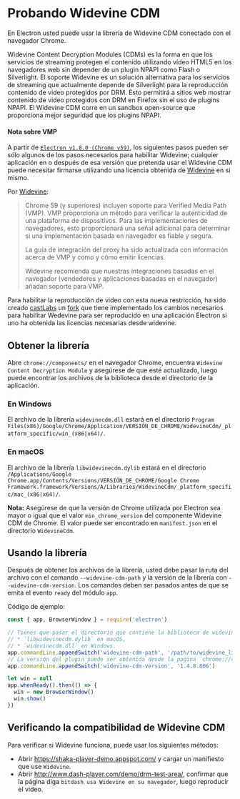 # Probando Widevine CDM

En Electron usted puede usar la librería de Widevine CDM conectado con el navegador Chrome.

Widevine Content Decryption Modules (CDMs) es la forma en que los servicios de streaming protegen el contenido utilizando vídeo HTML5 en los navegadores web sin depender de un plugin NPAPI como Flash o Silverlight. El soporte Widevine es un solución alternativa para los servicios de streaming que actualmente depende de Silverlight para la reproducción contenido de video protegidos por DRM. Esto permitirá a sitios web mostrar contenido de video protegidos con DRM en Firefox sin el uso de plugins NPAPI. El Widevine CDM corre en un sandbox open-source que proporciona mejor seguridad que los plugins NPAPI.

#### Nota sobre VMP

A partir de [`Electron v1.8.0 (Chrome v59)`](https://electronjs.org/releases#1.8.1), los siguientes pasos pueden ser sólo algunos de los pasos necesarios para habilitar Widevine; cualquier aplicación en o después de esa versión que pretenda usar el Widevine CDM puede necesitar firmarse utilizando una licencia obtenida de [Widevine](https://www.widevine.com/) en sí mismo.

Por [Widevine](https://www.widevine.com/):

> Chrome 59 (y superiores) incluyen soporte para Verified Media Path (VMP). VMP proporciona un método para verificar la autenticidad de una plataforma de dispositivos. Para las implementaciones de navegadores, esto proporcionará una señal adicional para determinar si una implementación basada en navegador es fiable y segura.
> 
> La guía de integración del proxy ha sido actualizada con información acerca de VMP y como y cómo emitir licencias.
> 
> Widevine recomienda que nuestras integraciones basadas en el navegador (vendedores y aplicaciones basadas en el navegador) añadan soporte para VMP.

Para habilitar la reproducción de video con esta nueva restricción, ha sido creado [castLabs](https://castlabs.com/open-source/downstream/) un [fork](https://github.com/castlabs/electron-releases) que tiene implementado los cambios necesarios para habilitar Wedevine para ser reproducido en una aplicación Electron si uno ha obtenida las licencias necesarias desde widevine.

## Obtener la librería

Abre `chrome://components/` en el navegador Chrome, encuentra `Widevine Content Decryption Module` y asegúrese de que esté actualizado, luego puede encontrar los archivos de la biblioteca desde el directorio de la aplicación.

### En Windows

El archivo de la librería `widevinecdm.dll` estará en el directorio `Program Files(x86)/Google/Chrome/Application/VERSIÓN_DE_CHROME/WidevineCdm/_platform_specific/win_(x86|x64)/`.

### En macOS

El archivo de la librería `libwidevinecdm.dylib` estará en el directorio `/Applications/Google Chrome.app/Contents/Versions/VERSIÓN_DE_CHROME/Google Chrome Framework.framework/Versions/A/Libraries/WidevineCdm/_platform_specific/mac_(x86|x64)/`.

**Nota:** Asegúrese de que la versión de Chrome utilizada por Electron sea mayor o igual que el valor `min_chrome_version` del componente Widevine CDM de Chrome. El valor puede ser encontrado en `manifest.json` en el directorio `WidevineCdm`.

## Usando la librería

Después de obtener los archivos de la librería, usted debe pasar la ruta del archivo con el comando `--widevine-cdm-path` y la versión de la librería con `--widevine-cdm-version`. Los comandos deben ser pasados antes de que se emita el evento `ready` del módulo `app`.

Código de ejemplo:

```javascript
const { app, BrowserWindow } = require('electron')

// Tienes que pasar el directorio que contiene la biblioteca de widevine aquí, es
// * `libwidevinecdm.dylib` en macOS,
// * `widevinecdm.dll` en Windows.
app.commandLine.appendSwitch('widevine-cdm-path', '/path/to/widevine_library')
// La versión del plugin puede ser obtenida desde la pagina `chrome://components` en Chrome.
app.commandLine.appendSwitch('widevine-cdm-version', '1.4.8.866')

let win = null
app.whenReady().then(() => {
  win = new BrowserWindow()
  win.show()
})
```

## Verificando la compatibilidad de Widevine CDM

Para verificar si Widevine funciona, puede usar los siguientes métodos:

* Abrir https://shaka-player-demo.appspot.com/ y cargar un manifiesto que use `Widevine`.
* Abrir http://www.dash-player.com/demo/drm-test-area/, confirmar que la página diga `bitdash usa Widevine en su navegador`, luego reproducir el video.
